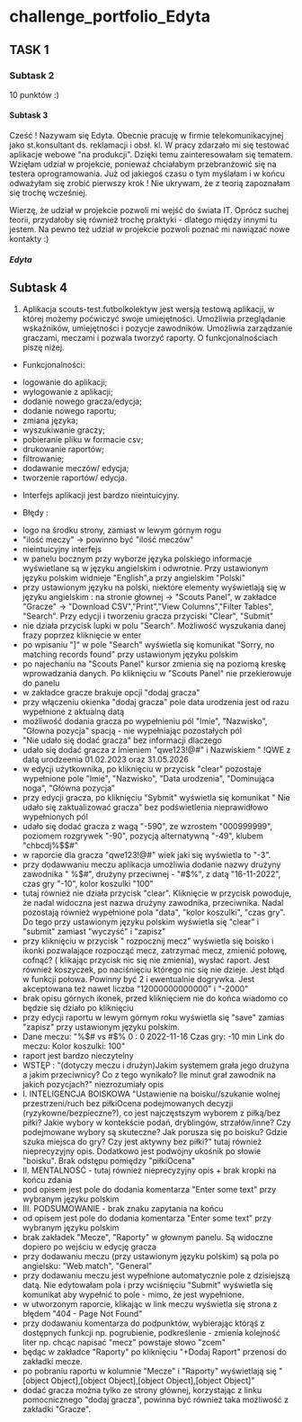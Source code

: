 # challenge_portfolio_Edyta
## TASK 1
### Subtask 2
10 punktów :) 
#### Subtask 3

Cześć ! Nazywam się Edyta. Obecnie pracuję w firmie telekomunikacyjnej jako st.konsultant ds. reklamacji i obsł. kl. W pracy zdarzało mi się testować aplikacje webowe "na produkcji". Dzięki temu zainteresowałam się tematem. Wzięłam udział w projekcie, ponieważ chciałabym przebranżowić się na testera oprogramowania. Już od jakiegoś czasu o tym myślałam i w końcu odważyłam się zrobić pierwszy krok ! Nie ukrywam, że z teorią zapoznałam się trochę wcześniej. 

Wierzę, że udział w projekcie pozwoli mi wejść do świata IT. Oprócz suchej teorii, przydałoby się również trochę praktyki - dlatego między innymi tu jestem. Na pewno też udział w projekcie pozwoli poznać mi nawiązać nowe kontakty :)

##### Edyta 

## Subtask 4

1. Aplikacja scouts-test.futbolkolektyw jest wersją testową aplikacji, w której możemy poćwiczyć swoje umiejętności. Umożliwia przeglądanie wskaźników, umiejętności i pozycje zawodników. Umożliwia zarządzanie graczami, meczami i pozwala tworzyć raporty. O funkcjonalnościach piszę niżej.

* Funkcjonalności:

- logowanie do aplikacji;
- wylogowanie z aplikacji;
- dodanie nowego gracza/edycja;
- dodanie nowego raportu;
- zmiana języka;
- wyszukiwanie graczy;
- pobieranie pliku w formacie csv;
- drukowanie raportów;
- filtrowanie;
- dodawanie meczów/ edycja;
- tworzenie raportów/ edycja.

* Interfejs aplikacji jest bardzo nieintuicyjny.

* Błędy :

- logo na środku strony, zamiast w lewym górnym rogu
- "ilość meczy" -> powinno być "ilość meczów"
- nieintuicyjny interfejs
- w panelu bocznym przy wyborze języka polskiego informacje wyświetlane są w języku angielskim i odwrotnie. Przy ustawionym języku polskim widnieje "English",a przy angielskim "Polski"
- przy ustawionym języku na polski, niektóre elementy wyświetlają się w języku angielskim : na stronie głownej -> "Scouts Panel", w zakładce "Gracze" -> "Download CSV","Print","View Columns","Filter Tables", "Search". Przy edycji i tworzeniu gracza przyciski "Clear", "Submit"
- nie działa przycisk lupki w polu "Search". Możliwość wyszukania danej frazy poprzez kliknięcie w enter
- po wpisaniu "]" w pole "Search" wyświetla się komunikat "Sorry, no matching records found" przy ustawionym języku polskim
- po najechaniu na "Scouts Panel" kursor zmienia się na poziomą kreskę wprowadzania danych. Po kliknięciu w "Scouts Panel" nie przekierowuje do panelu
- w zakładce gracze brakuje opcji "dodaj gracza"
- przy włączeniu okienka "dodaj gracza" pole data urodzenia jest od razu wypełnione z aktualną datą
- możliwość dodania gracza po wypełnieniu pól "Imie", "Nazwisko", "Głowna pozycja" spacją - nie wypełniając pozostałych pól
- "Nie udało się dodać gracza" bez informacji dlaczego 
- udało się dodać gracza z Imieniem "qwe123!@#" i Nazwiskiem " !QWE z datą urodzeenia 01.02.2023 oraz 31.05.2026
- w edycji użytkownika, po kliknięciu w przycisk "clear" pozostaje wypełnione pole "Imie", "Nazwisko", "Data urodzenia", "Dominująca noga", "Główna pozycja"
- przy edycji gracza, po kliknięciu "Sybmit" wyświetla się komunikat " Nie udało się zaktualizować gracza" bez podświetlenia nieprawidłowo wypełnionych pól
- udało się dodać gracza z wagą "-590", ze wzrostem "000999999", poziomem rozgrywek "-90", pozycją alternatywną "-49", klubem "chbcdj%$$#"
- w raporcie dla gracza "qwe123!@#" wiek jaki się wyświetla to "-3".
- przy dodawwaniu meczu aplikacja umożliwia dodanie nazwy drużyny zawodnika " %$#", drużyny przeciwnej - "#$%", z datą "16-11-2022", czas gry "-10", kolor koszulki "100"
- tutaj również nie działa przycisk "clear". Kliknięcie w przycisk powoduje, że nadal widoczna jest nazwa drużyny zawodnika, przeciwnika. Nadal pozostają również wypełnione pola "data", "kolor koszulki", "czas gry". Do tego przy ustawionym języku polskim wyświetla się "clear" i "submit" zamiast "wyczyść" i "zapisz"
- przy kliknięciu w przycisk " rozpocznij mecz" wyświetla się boisko i ikonki pozwalające rozpocząć mecz, zatrzymać mecz, zmienić połowę, cofnąć? ( klikając przycisk nic się nie zmienia), wysłać raport. Jest również koszyczek, po naciśnięciu którego nic się nie dzieje. Jest błąd w funkcji połowa. Powinny być 2 i ewentualnie dogrywka. Jest akceptowana też nawet liczba "12000000000000" i "-2000"
- brak opisu górnych ikonek, przed kliknięciem nie do końca wiadomo co będzie się działo po kliknięciu
- przy edycji raportu w lewym górnym roku wyświetla się "save" zamias "zapisz" przy ustawionym języku polskim.
- Dane meczu:
"%$# vs #$%
0 : 0
2022-11-16
Czas gry: -10 min
Link do meczu:
Kolor koszulki: 100"
- raport jest bardzo nieczytelny
- WSTĘP : "(dotyczy meczu i drużyn)Jakim systemem grała jego drużyna a jakim przeciwnicy? Co z tego wynikało? Ile minut grał zawodnik na jakich pozycjach?" niezrozumiały opis
- I. INTELIGENCJA BOISKOWA
"Ustawienie na boisku//szukanie wolnej przestrzeni/ruch bez piłkiOcena podejmowanych decyzji (ryzykowne/bezpieczne?), co jest najczęstszym wyborem z piłką/bez piłki? Jakie wybory w kontekście podań, dryblingów, strzałów/inne? Czy podejmowane wybory są skuteczne? Jak porusza się po boisku? Gdzie szuka miejsca do gry? Czy jest aktywny bez piłki?" tutaj również nieprecyzyjny opis. Dodatkowo jest podwójny ukośnik po słowie "boisku". Brak odstępu pomiędzy "piłkiOcena" 
- II. MENTALNOŚĆ - tutaj również nieprecyzyjny opis + brak kropki na końcu zdania
- pod opisem jest pole do dodania komentarza "Enter some text" przy wybranym języku polskim
- III. PODSUMOWANIE - brak znaku zapytania na końcu
- od opisem jest pole do dodania komentarza "Enter some text" przy wybranym języku polskim
- brak zakładek "Mecze", "Raporty" w głownym panelu. Są widoczne dopiero po wejściu w edycję gracza
- przy dodawaniu meczu (przy ustawionym języku polskim) są pola po angielsku: "Web match", "General"
- przy dodawaniu meczu jest wypełnione automatycznie pole z dzisiejszą datą. Nie edytowałam pola i przy wciśnięciu "Submit" wyświetla się komunikat aby wypełnić to pole - mimo, że jest wypełnione. 
- w utworzonym raporcie, klikając w link meczu wyświetla się strona z błędem "404 - Page Not Found"
- przy dodawaniu komentarza do podpunktów, wybierając którąś z dostępnych funkcji np. pogrubienie, podkreślenie - zmienia kolejność liter np. chcąc napisać "mecz" powstaje słowo "zcem"
- będąc w zakładce "Raporty" po kliknięciu "+Dodaj Raport" przenosi do zakładki mecze.
- po pobraniu raportu w kolumnie "Mecze" i "Raporty" wyświetlają się "[object Object],[object Object],[object Object],[object Object]"
- dodać gracza można tylko ze strony głównej, korzystając z linku pomocnicznego "dodaj gracza", powinna być również taka możliwość z zakładki "Gracze".
